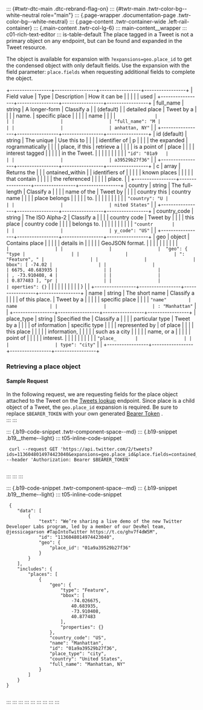 ::: {#twtr-dtc-main .dtc-rebrand-flag-on}
::: {#twtr-main .twtr-color-bg--white-neutral role="main"}
::: {.page-wrapper .documentation-page .twtr-color-bg--white-neutral}
::: {.page-content .twtr-container-wide .left-rail-container}
::: {.main-content .twtr-col-lg-6}
::: main-content__wrapper
::: c01-rich-text-editor
::: is-table-default
The place tagged in a Tweet is not a primary object on any endpoint, but
can be found and expanded in the Tweet resource.

The object is available for expansion with ` ?expansions=geo.place_id `
to get the condensed object with only default fields. Use the expansion
with the field parameter: ` place.fields ` when requesting additional
fields to complete the object.

+-----------------+-----------------+-----------------+-----------------+
| Field value     | Type            | Description     | How it can be   |
|                 |                 |                 | used            |
+-----------------+-----------------+-----------------+-----------------+
| full_name       | string          | A longer-form   | Classify a      |
| (default)       |                 | detailed place  | Tweet by a      |
|                 |                 | name.           | specific place  |
|                 |                 |                 | name            |
|                 |                 | `               |                 |
|                 |                 | "full_name": "M |                 |
|                 |                 | anhattan, NY" ` |                 |
+-----------------+-----------------+-----------------+-----------------+
| id (default)    | string          | The unique      | Use this to     |
|                 |                 | identifier of   | p               |
|                 |                 | the expanded    | rogrammatically |
|                 |                 | place, if this  | retrieve a      |
|                 |                 | is a point of   | place           |
|                 |                 | interest tagged |                 |
|                 |                 | in the Tweet.   |                 |
|                 |                 |                 |                 |
|                 |                 | ` "id": "01a9   |                 |
|                 |                 | a39529b27f36" ` |                 |
+-----------------+-----------------+-----------------+-----------------+
| c               | array           | Returns the     |                 |
| ontained_within |                 | identifiers of  |                 |
|                 |                 | known places    |                 |
|                 |                 | that contain    |                 |
|                 |                 | the referenced  |                 |
|                 |                 | place.          |                 |
+-----------------+-----------------+-----------------+-----------------+
| country         | string          | The full-length | Classify a      |
|                 |                 | name of the     | Tweet by        |
|                 |                 | country this    | country name    |
|                 |                 | place belongs   |                 |
|                 |                 | to.             |                 |
|                 |                 |                 |                 |
|                 |                 | ` "country": "U |                 |
|                 |                 | nited States" ` |                 |
+-----------------+-----------------+-----------------+-----------------+
| country_code    | string          | The ISO Alpha-2 | Classify a      |
|                 |                 | country code    | Tweet by        |
|                 |                 | this place      | country code    |
|                 |                 | belongs to.     |                 |
|                 |                 |                 |                 |
|                 |                 | ` "countr       |                 |
|                 |                 | y_code": "US" ` |                 |
+-----------------+-----------------+-----------------+-----------------+
| geo             | object          | Contains place  |                 |
|                 |                 | details in      |                 |
|                 |                 | GeoJSON format. |                 |
|                 |                 |                 |                 |
|                 |                 | `               |                 |
|                 |                 |  "geo": { "type |                 |
|                 |                 | ": "Feature", " |                 |
|                 |                 | bbox": [ -74.02 |                 |
|                 |                 | 6675, 40.683935 |                 |
|                 |                 | , -73.910408, 4 |                 |
|                 |                 | 0.877483 ], "pr |                 |
|                 |                 | operties": {} ` |                 |
|                 |                 |                 |                 |
|                 |                 | }               |                 |
+-----------------+-----------------+-----------------+-----------------+
| name            | string          | The short name  | Classify a      |
|                 |                 | of this place.  | Tweet by a      |
|                 |                 |                 | specific place  |
|                 |                 | ` "name"        | name            |
|                 |                 | : "Manhattan" ` |                 |
+-----------------+-----------------+-----------------+-----------------+
| place_type      | string          | Specified the   | Classify a      |
|                 |                 | particular type | Tweet by a      |
|                 |                 | of information  | specific type   |
|                 |                 | represented by  | of place        |
|                 |                 | this place      |                 |
|                 |                 | information,    |                 |
|                 |                 | such as a city  |                 |
|                 |                 | name, or a      |                 |
|                 |                 | point of        |                 |
|                 |                 | interest.       |                 |
|                 |                 |                 |                 |
|                 |                 | ` "place_       |                 |
|                 |                 | type": "city" ` |                 |
+-----------------+-----------------+-----------------+-----------------+

###  Retrieving a place object

#### Sample Request

In the following request, we are requesting fields for the place object
attached to the Tweet on the [Tweets
lookup](/en/docs/twitter-api/tweets/lookup) endpoint. Since place is a
child object of a Tweet, the ` geo.place_id ` expansion is required. Be
sure to replace ` $BEARER_TOKEN ` with your own generated [Bearer
Token](/en/docs/authentication/oauth-2-0/bearer-tokens) .\
:::
:::

::: {.b19-code-snippet .twtr-component-space--md}
::: {.b19-snippet .b19__theme--light}
::: t05-inline-code-snippet
``` {.line-numbers .t05__pre--with-button .t05__pre--wrap-text}
 curl --request GET 'https://api.twitter.com/2/tweets?ids=1136048014974423040&expansions=geo.place_id&place.fields=contained_within,country,country_code,full_name,geo,id,name,place_type' --header 'Authorization: Bearer $BEARER_TOKEN'
    
```
:::
:::
:::

::: {.b19-code-snippet .twtr-component-space--md}
::: {.b19-snippet .b19__theme--light}
::: t05-inline-code-snippet
``` line-numbers
 {
    "data": [
        {
            "text": "We’re sharing a live demo of the new Twitter Developer Labs program, led by a member of our DevRel team, @jessicagarson #TapIntoTwitter https://t.co/ghv7f4dW5M",
            "id": "1136048014974423040",
            "geo": {
                "place_id": "01a9a39529b27f36"
            }
        }
    ],
    "includes": {
        "places": [
            {
                "geo": {
                    "type": "Feature",
                    "bbox": [
                        -74.026675,
                        40.683935,
                        -73.910408,
                        40.877483
                    ],
                    "properties": {}
                },
                "country_code": "US",
                "name": "Manhattan",
                "id": "01a9a39529b27f36",
                "place_type": "city",
                "country": "United States",
                "full_name": "Manhattan, NY"
            }
        ]
    }
}
    
```
:::
:::
:::
:::
:::
:::
:::
:::
:::
